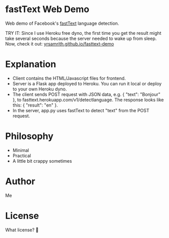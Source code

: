 # fastText Web Demo
Web demo of Facebook's [fastText](https://fasttext.cc/) language detection.

TRY IT: Since I use Heroku free dyno, the first time you get the result might take several seconds because the server needed to wake up from sleep. Now, check it out: [yrsamrith.github.io/fasttext-demo](https://yrsamrith.github.io/fasttext-demo/)


# Explanation
- Client contains the HTML/Javascript files for frontend.
- Server is a Flask app deployed to Heroku. You can run it local or deploy to your own Heroku dyno.
- The client sends POST request with JSON data, e.g. { "text": "Bonjour" }, to fasttext.herokuapp.com/v1/detectlanguage. The response looks like this: { "result": "en" }.
- In the server, app.py uses fastText to detect "text" from the POST request.

# Philosophy
- Minimal
- Practical
- A little bit crappy sometimes

# Author
Me

# License
What license? 🤪
